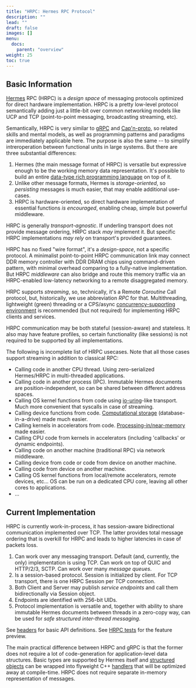 ```yaml
---
title: "HRPC: Hermes RPC Protocol"
description: ""
lead: ""
draft: false
images: []
menu:
  docs:
    parent: "overview"
weight: 25
toc: true
---
```


## Basic Information

[Hermes](/docs/overview/hermes) RPC (HRPC) is a *design space* of messaging protocols optimized for direct hardware implementation. HRPC is a pretty low-level protocol semantically adding just a little-bit over common networking models like UCP and TCP (point-to-point messaging, broadcasting streaming, etc). 

Semantically, HRPC is very similar to [gRPC](https://grpc.io) and [Cap'n-proto](https://capnproto.org/), so related skills and mental models, as well as programming patterns and paradigms are immediately applicable here. The purpose is also the same -- to simplify intreroperation between functional units in large systems. But there are three substantial differences:

1. Hermes (the main message format of HRPC) is versatile but expressive enough to be the working memory data representation. It's possible to build an entire [data-type rich programming language](/docs/overview/vm) on top of it.
1. Unlike other message formats, Hermes is *storage-oriented*, so *persisting* messages is much easier, that may enable additional use-cases.
1. HRPC is hardware-oriented, so direct hardware implementation of essential functions *is encouraged*, enabling cheap, simple but powerful middleware.

HRPC is generally *transport-agnostic*. If underling transport does not provide message ordering, HRPC stack *may* implement it. But specific HRPC implementations *may rely* on transport's provided guarantees.

HRPC has no fixed "wire format", it's a *design-space*, not a specific protocol. A minimalist point-to-point HRPC communication link may connect DDR memory controller with DDR DRAM chips using command-driven pattern, with minimal overhead comparing to a fully-native implementation. But HRPC *middleware* can also bridge and route this memory traffic via an HRPC-enabled low-latency networking to a remote disaggregated memory.

HRPC supports *streaming*, so, technically, it's a Remote *Coroutine* Call protocol, but, historically, we use abbreviation _RPC_ for that. Multithreading, lightweight (green) threading or a CPS/async [concurrency-supporting environment](https://github.com/victor-smirnov/green-fibers/wiki/Dialectics-of-fibers-and-coroutines-in-Cxx-and-successor-languages) is recommended (but not required) for implementing HRPC clients and services.

HRPC communication may be both stateful (session-aware) and stateless. It also may have feature profiles, so certain functionality (like sessions) is not required to be supported by all implementations.

The following is incomplete list of HRPC usecases. Note that all those cases support streaming in addition to classical RPC:

* Calling code in another CPU thread. Using zero-serialized Hermes/HRPC in multi-threaded applications.
* Calling code in another process (IPC). Immutable Hermes documents are position-independent, so can be shared between different address spaces.
* Calling OS kernel functions from code using [io-uring](https://en.wikipedia.org/wiki/Io_uring)-like transport. Much more convenient that syscalls in case of streaming.
* Calling device functions from code. [Computational storage](/docs/applications/storage) (database-in-a-drive) made much easier.
* Calling kernels in accelerators from code. [Processing-in/near-memory](https://semiconductor.samsung.com/news-events/tech-blog/hbm-pim-cutting-edge-memory-technology-to-accelerate-next-generation-ai/) made easier. 
* Calling CPU code from kernels in accelerators (including 'callbacks' or dynamic endpoints).
* Calling code on another machine (traditional RPC) via network middleware.
* Calling device from code or code from device on another machine.
* Calling code from device on another machine.
* Calling OS kernel functions from local/remote accelerators, remote devices, etc... OS can be run on a dedicated CPU core, leaving all other cores to applications.
* ...

## Current Implementation

HRPC is currently work-in-process, it has session-aware bidirectional communication implemented over TCP. The latter provides total message ordering that is overkill for HRPC and leads to higher latencies in case of packets loss. 

1. Can work over any messaging transport. Default (and, currently, the only) implementation is using TCP. Can work on top of QUIC and HTTP/2/3, SCTP. Can work over many *message queues*.
1. Is a session-based protocol. Session is initialized by client. For TCP transport, there is one HRPC Session per TCP connection.
1. Both Client and Server may publish *service endpoints* and call them bidirectionally via Session object. 
1. Endpoints are identified with 256-bit UIDs.
1. Protocol implementation is versatile and, together with ability to share immutable Hermes documents between threads in a zero-copy way, can be used for *safe structured inter-thread messaging*. 

See [headers](https://github.com/victor-smirnov/memoria/blob/master/runtimes/include/memoria/hrpc/hrpc.hpp) for basic API definitions. See [HRPC tests](https://github.com/victor-smirnov/memoria/tree/master/tests/hrpc) for the feature preview.

The main practical difference between HRPC and gRPC is that the former does not require a lot of code-generation for application-level data structures. Basic types are supported by Hermes itself and [structured objects](/docs/overview/hermes#tinyobjectmap) can be wrapped into flyweight C++ [handlers](https://github.com/victor-smirnov/memoria/blob/master/runtimes/include/memoria/hrpc/schema.hpp) that will be optimized away at compile-time. HRPC does not require separate in-memory representation of messages.

